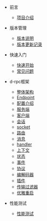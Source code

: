 * 前言

    * [项目介绍](README.md)

* 版本管理

    * [版本说明](versions.md)
    * [版本更新记录](changelog.md)

* 快速入门

    * [快速开始](overview.md)
    * [常见问题](questions.md)
    

* d-rpc框架

    * [整体架构](drpc/diagram.md)
    * [Endpoint](drpc/endpoint.md)
    * [配置介绍](drpc/config.md)
    * [服务端](drpc/server.md)
    * [客户端](drpc/client.md)
    * [会话](drpc/session.md)
    * [socket](drpc/socket.md)
    * [路由](drpc/router.md)
    * [消息](drpc/message.md)
    * [handler](drpc/handler.md)
    * [上下文](drpc/context.md)
    * [状态](drpc/status.md)
    * [事件](drpc/event.md)
    * [协议](drpc/proto.md)
    * [编解码器](drpc/codec.md)
    * [插件](drpc/plugin.md)
    * [传输过滤器](drpc/tfilter.md)
    * [优雅重启](drpc/graceful.md)


* 性能测试

  * [性能测试](benchmark.md)


  